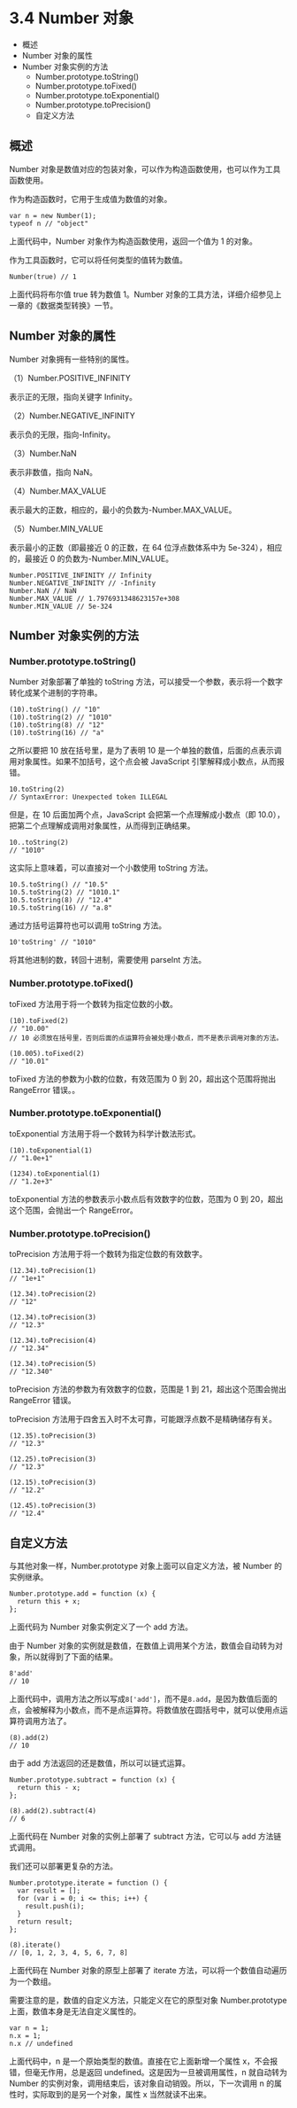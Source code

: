 # 3.4 Number 对象

*   概述
*   Number 对象的属性
*   Number 对象实例的方法
    *   Number.prototype.toString()
    *   Number.prototype.toFixed()
    *   Number.prototype.toExponential()
    *   Number.prototype.toPrecision()
    *   自定义方法

## 概述

Number 对象是数值对应的包装对象，可以作为构造函数使用，也可以作为工具函数使用。

作为构造函数时，它用于生成值为数值的对象。

```
var n = new Number(1);
typeof n // "object"
```

上面代码中，Number 对象作为构造函数使用，返回一个值为 1 的对象。

作为工具函数时，它可以将任何类型的值转为数值。

```
Number(true) // 1
```

上面代码将布尔值 true 转为数值 1。Number 对象的工具方法，详细介绍参见上一章的《数据类型转换》一节。

## Number 对象的属性

Number 对象拥有一些特别的属性。

（1）Number.POSITIVE_INFINITY

表示正的无限，指向关键字 Infinity。

（2）Number.NEGATIVE_INFINITY

表示负的无限，指向-Infinity。

（3）Number.NaN

表示非数值，指向 NaN。

（4）Number.MAX_VALUE

表示最大的正数，相应的，最小的负数为-Number.MAX_VALUE。

（5）Number.MIN_VALUE

表示最小的正数（即最接近 0 的正数，在 64 位浮点数体系中为 5e-324），相应的，最接近 0 的负数为-Number.MIN_VALUE。

```
Number.POSITIVE_INFINITY // Infinity
Number.NEGATIVE_INFINITY // -Infinity
Number.NaN // NaN
Number.MAX_VALUE // 1.7976931348623157e+308
Number.MIN_VALUE // 5e-324
```

## Number 对象实例的方法

### Number.prototype.toString()

Number 对象部署了单独的 toString 方法，可以接受一个参数，表示将一个数字转化成某个进制的字符串。

```
(10).toString() // "10"
(10).toString(2) // "1010"
(10).toString(8) // "12"
(10).toString(16) // "a"
```

之所以要把 10 放在括号里，是为了表明 10 是一个单独的数值，后面的点表示调用对象属性。如果不加括号，这个点会被 JavaScript 引擎解释成小数点，从而报错。

```
10.toString(2) 
// SyntaxError: Unexpected token ILLEGAL
```

但是，在 10 后面加两个点，JavaScript 会把第一个点理解成小数点（即 10.0），把第二个点理解成调用对象属性，从而得到正确结果。

```
10..toString(2) 
// "1010"
```

这实际上意味着，可以直接对一个小数使用 toString 方法。

```
10.5.toString() // "10.5"
10.5.toString(2) // "1010.1"
10.5.toString(8) // "12.4"
10.5.toString(16) // "a.8"
```

通过方括号运算符也可以调用 toString 方法。

```
10'toString' // "1010"
```

将其他进制的数，转回十进制，需要使用 parseInt 方法。

### Number.prototype.toFixed()

toFixed 方法用于将一个数转为指定位数的小数。

```
(10).toFixed(2)
// "10.00"
// 10 必须放在括号里，否则后面的点运算符会被处理小数点，而不是表示调用对象的方法。

(10.005).toFixed(2)
// "10.01"
```

toFixed 方法的参数为小数的位数，有效范围为 0 到 20，超出这个范围将抛出 RangeError 错误。。

### Number.prototype.toExponential()

toExponential 方法用于将一个数转为科学计数法形式。

```
(10).toExponential(1)
// "1.0e+1"

(1234).toExponential(1)
// "1.2e+3"
```

toExponential 方法的参数表示小数点后有效数字的位数，范围为 0 到 20，超出这个范围，会抛出一个 RangeError。

### Number.prototype.toPrecision()

toPrecision 方法用于将一个数转为指定位数的有效数字。

```
(12.34).toPrecision(1)
// "1e+1"

(12.34).toPrecision(2)
// "12"

(12.34).toPrecision(3)
// "12.3"

(12.34).toPrecision(4)
// "12.34"

(12.34).toPrecision(5)
// "12.340"
```

toPrecision 方法的参数为有效数字的位数，范围是 1 到 21，超出这个范围会抛出 RangeError 错误。

toPrecision 方法用于四舍五入时不太可靠，可能跟浮点数不是精确储存有关。

```
(12.35).toPrecision(3)
// "12.3"

(12.25).toPrecision(3)
// "12.3"

(12.15).toPrecision(3)
// "12.2"

(12.45).toPrecision(3)
// "12.4"
```

## 自定义方法

与其他对象一样，Number.prototype 对象上面可以自定义方法，被 Number 的实例继承。

```
Number.prototype.add = function (x) {
  return this + x;
};
```

上面代码为 Number 对象实例定义了一个 add 方法。

由于 Number 对象的实例就是数值，在数值上调用某个方法，数值会自动转为对象，所以就得到了下面的结果。

```
8'add'
// 10
```

上面代码中，调用方法之所以写成`8['add']`，而不是`8.add`，是因为数值后面的点，会被解释为小数点，而不是点运算符。将数值放在圆括号中，就可以使用点运算符调用方法了。

```
(8).add(2)
// 10
```

由于 add 方法返回的还是数值，所以可以链式运算。

```
Number.prototype.subtract = function (x) {
  return this - x;
};

(8).add(2).subtract(4)
// 6
```

上面代码在 Number 对象的实例上部署了 subtract 方法，它可以与 add 方法链式调用。

我们还可以部署更复杂的方法。

```
Number.prototype.iterate = function () {
  var result = [];
  for (var i = 0; i <= this; i++) {
    result.push(i);
  }
  return result;
};

(8).iterate()
// [0, 1, 2, 3, 4, 5, 6, 7, 8]
```

上面代码在 Number 对象的原型上部署了 iterate 方法，可以将一个数值自动遍历为一个数组。

需要注意的是，数值的自定义方法，只能定义在它的原型对象 Number.prototype 上面，数值本身是无法自定义属性的。

```
var n = 1;
n.x = 1;
n.x // undefined
```

上面代码中，n 是一个原始类型的数值。直接在它上面新增一个属性 x，不会报错，但毫无作用，总是返回 undefined。这是因为一旦被调用属性，n 就自动转为 Number 的实例对象，调用结束后，该对象自动销毁。所以，下一次调用 n 的属性时，实际取到的是另一个对象，属性 x 当然就读不出来。